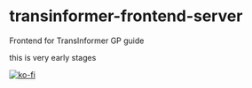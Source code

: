 # transinformer-frontend-server
Frontend for TransInformer GP guide

this is very early stages

[![ko-fi](https://ko-fi.com/img/githubbutton_sm.svg)](https://ko-fi.com/T6T7BLO3U)
